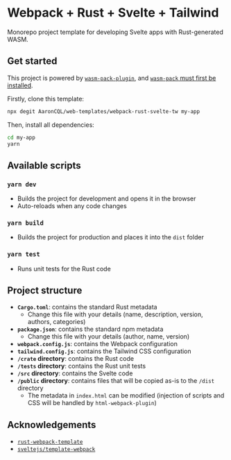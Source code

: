# Webpack + Rust + Svelte + Tailwind

Monorepo project template for developing Svelte apps with Rust-generated WASM.

## Get started

This project is powered by [`wasm-pack-plugin`](https://github.com/wasm-tool/wasm-pack-plugin), and [`wasm-pack` must first be installed](https://rustwasm.github.io/wasm-pack/installer/).

Firstly, clone this template:

```sh
npx degit AaronCQL/web-templates/webpack-rust-svelte-tw my-app
```

Then, install all dependencies:

```sh
cd my-app
yarn
```

## Available scripts

### `yarn dev`

- Builds the project for development and opens it in the browser
- Auto-reloads when any code changes

### `yarn build`

- Builds the project for production and places it into the `dist` folder

### `yarn test`

- Runs unit tests for the Rust code

## Project structure

- **`Cargo.toml`**: contains the standard Rust metadata
  - Change this file with your details (name, description, version, authors, categories)
- **`package.json`**: contains the standard npm metadata
  - Change this file with your details (author, name, version)
- **`webpack.config.js`**: contains the Webpack configuration
- **`tailwind.config.js`**: contains the Tailwind CSS configuration
- **`/crate` directory**: contains the Rust code
- **`/tests` directory**: contains the Rust unit tests
- **`/src` directory**: contains the Svelte code
- **`/public` directory**: contains files that will be copied as-is to the `/dist` directory
  - The metadata in `index.html` can be modified (injection of scripts and CSS will be handled by `html-webpack-plugin`)

## Acknowledgements

- [`rust-webpack-template`](https://github.com/rustwasm/rust-webpack-template)
- [`sveltejs/template-webpack`](https://github.com/sveltejs/template-webpack)
